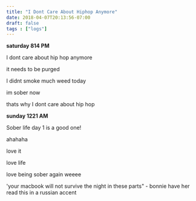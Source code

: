 ```yaml
---
title: "I Dont Care About Hiphop Anymore"
date: 2018-04-07T20:13:56-07:00
draft: false
tags : ["logs"]
---
```


**saturday 814 PM**


I dont care about hip hop anymore

it needs to be purged

I didnt smoke much weed today

im sober now

thats why I dont care about hip hop




**sunday 1221 AM**

Sober life day 1 is a good one!


ahahaha

love it

love life

love being sober again
weeee




'your macbook will not survive the night in these parts" - bonnie have her read this in a russian accent
